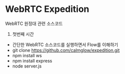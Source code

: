 # WebRTC Expedition
WebRTC 원정대 관련 소스코드

1. 첫번째 시간
- 간단한 WebRTC 소스코드를 실행하면서 Flow를 이해하기
- git clone https://github.com/calmglow/expedition.git
- npm install ws
- npm install express
- node server.js

